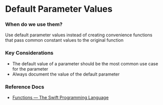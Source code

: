# Default Parameter Values
### When do we use them?
Use default parameter values instead of creating convenience functions that pass common constant values to the original function

### Key Considerations
* The default value of a parameter should be the most common use case for the parameter
* Always document the value of the default parameter

### Reference Docs
* [Functions — The Swift Programming Language](https://docs.swift.org/swift-book/LanguageGuide/Functions.html#ID166)
